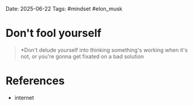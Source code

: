 Date: 2025-06-22
Tags: #mindset #elon_musk 


# Don't fool yourself 

>*Don't delude yourself into thinking something's working when it's not, or you're gonna get fixated on a bad solution 

# References
- internet 
 